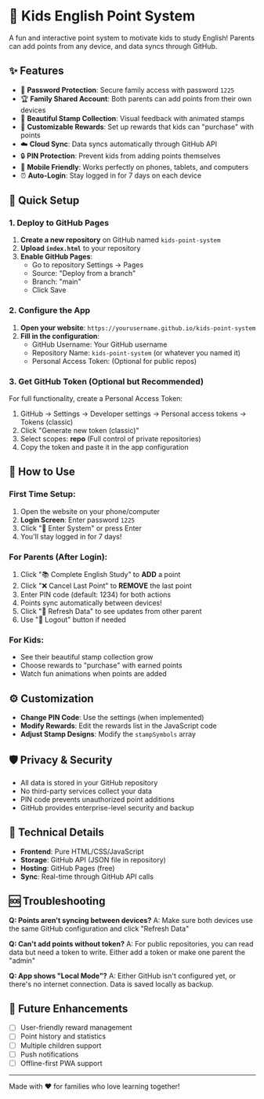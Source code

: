 # 🌟 Kids English Point System

A fun and interactive point system to motivate kids to study English! Parents can add points from any device, and data syncs through GitHub.

## ✨ Features

- 🔐 **Password Protection**: Secure family access with password `1225`
- 🏆 **Family Shared Account**: Both parents can add points from their own devices
- 🌟 **Beautiful Stamp Collection**: Visual feedback with animated stamps  
- 🎁 **Customizable Rewards**: Set up rewards that kids can "purchase" with points
- ☁️ **Cloud Sync**: Data syncs automatically through GitHub API
- 🔒 **PIN Protection**: Prevent kids from adding points themselves
- 📱 **Mobile Friendly**: Works perfectly on phones, tablets, and computers
- ⏰ **Auto-Login**: Stay logged in for 7 days on each device

## 🚀 Quick Setup

### 1. Deploy to GitHub Pages

1. **Create a new repository** on GitHub named `kids-point-system`
2. **Upload `index.html`** to your repository
3. **Enable GitHub Pages**:
   - Go to repository Settings → Pages
   - Source: "Deploy from a branch" 
   - Branch: "main"
   - Click Save

### 2. Configure the App

1. **Open your website**: `https://yourusername.github.io/kids-point-system`
2. **Fill in the configuration**:
   - GitHub Username: Your GitHub username
   - Repository Name: `kids-point-system` (or whatever you named it)
   - Personal Access Token: (Optional for public repos)

### 3. Get GitHub Token (Optional but Recommended)

For full functionality, create a Personal Access Token:

1. GitHub → Settings → Developer settings → Personal access tokens → Tokens (classic)
2. Click "Generate new token (classic)"
3. Select scopes: **repo** (Full control of private repositories)
4. Copy the token and paste it in the app configuration

## 📱 How to Use

### First Time Setup:
1. Open the website on your phone/computer
2. **Login Screen**: Enter password `1225`
3. Click "🚀 Enter System" or press Enter
4. You'll stay logged in for 7 days!

### For Parents (After Login):
1. Click "📚 Complete English Study" to **ADD** a point
2. Click "❌ Cancel Last Point" to **REMOVE** the last point
3. Enter PIN code (default: 1234) for both actions
4. Points sync automatically between devices!
5. Click "🔄 Refresh Data" to see updates from other parent
6. Use "🚪 Logout" button if needed

### For Kids:
- See their beautiful stamp collection grow
- Choose rewards to "purchase" with earned points
- Watch fun animations when points are added

## ⚙️ Customization

- **Change PIN Code**: Use the settings (when implemented)
- **Modify Rewards**: Edit the rewards list in the JavaScript code
- **Adjust Stamp Designs**: Modify the `stampSymbols` array

## 🛡️ Privacy & Security

- All data is stored in your GitHub repository
- No third-party services collect your data
- PIN code prevents unauthorized point additions
- GitHub provides enterprise-level security and backup

## 🔧 Technical Details

- **Frontend**: Pure HTML/CSS/JavaScript
- **Storage**: GitHub API (JSON file in repository)
- **Hosting**: GitHub Pages (free)
- **Sync**: Real-time through GitHub API calls

## 🆘 Troubleshooting

**Q: Points aren't syncing between devices?**
A: Make sure both devices use the same GitHub configuration and click "Refresh Data"

**Q: Can't add points without token?**
A: For public repositories, you can read data but need a token to write. Either add a token or make one parent the "admin"

**Q: App shows "Local Mode"?**
A: Either GitHub isn't configured yet, or there's no internet connection. Data is saved locally as backup.

## 🎯 Future Enhancements

- [ ] User-friendly reward management
- [ ] Point history and statistics  
- [ ] Multiple children support
- [ ] Push notifications
- [ ] Offline-first PWA support

---

Made with ❤️ for families who love learning together!
